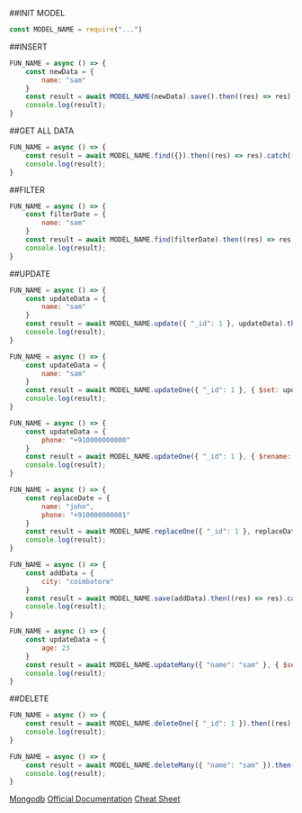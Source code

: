 ##INIT MODEL

```javascript
const MODEL_NAME = require("...")
```

##INSERT

```javascript
FUN_NAME = async () => {
    const newData = {
        name: "sam"
    }
    const result = await MODEL_NAME(newData).save().then((res) => res).catch((err) => err.message)
    console.log(result);
}
```

##GET ALL DATA

```javascript
FUN_NAME = async () => {
    const result = await MODEL_NAME.find({}).then((res) => res).catch((err) => err.message)
    console.log(result);
}
```

##FILTER

```javascript
FUN_NAME = async () => {
    const filterDate = {
        name: "sam"
    }
    const result = await MODEL_NAME.find(filterDate).then((res) => res).catch((err) => err.message)
    console.log(result);
}
```

##UPDATE 

```javascript
FUN_NAME = async () => {
    const updateData = {
        name: "sam"
    }
    const result = await MODEL_NAME.update({ "_id": 1 }, updateData).then((res) => res).catch((err) => err.message)
    console.log(result);
}
```

```javascript
FUN_NAME = async () => {
    const updateData = {
        name: "sam"
    }
    const result = await MODEL_NAME.updateOne({ "_id": 1 }, { $set: updateData }).then((res) => res).catch((err) => err.message)
    console.log(result);
}
```

```javascript
FUN_NAME = async () => {
    const updateData = {
        phone: "+910000000000"
    }
    const result = await MODEL_NAME.updateOne({ "_id": 1 }, { $rename: updateData }).then((res) => res).catch((err) => err.message)
    console.log(result);
}
```

```javascript
FUN_NAME = async () => {
    const replaceDate = {
        name: "john",
        phone: "+910000000001"
    }
    const result = await MODEL_NAME.replaceOne({ "_id": 1 }, replaceDate).then((res) => res).catch((err) => err.message)
    console.log(result);
}
```

```javascript
FUN_NAME = async () => {
    const addData = {
        city: "coimbatore"
    }
    const result = await MODEL_NAME.save(addData).then((res) => res).catch((err) => err.message)
    console.log(result);
}
```

```javascript
FUN_NAME = async () => {
    const updateData = {
        age: 23
    }
    const result = await MODEL_NAME.updateMany({ "name": "sam" }, { $set: updateData }).then((res) => res).catch((err) => err.message)
    console.log(result);
}
```

##DELETE

```javascript
FUN_NAME = async () => {
    const result = await MODEL_NAME.deleteOne({ "_id": 1 }).then((res) => res).catch((err) => err.message)
    console.log(result);
}
```

```javascript
FUN_NAME = async () => {
    const result = await MODEL_NAME.deleteMany({ "name": "sam" }).then((res) => res).catch((err) => err.message)
    console.log(result);
}
```

[Mongodb](https://www.mongodb.com/)
[Official Documentation](https://docs.mongodb.com/)
[Cheat Sheet](https://www.mongodb.com/developer/quickstart/cheat-sheet/)